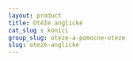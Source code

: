 ```yaml
---
layout: product
title: Otěže anglické
cat_slug : konici
group_slug: oteze-a-pomocne-oteze
slug: oteze-anglicke
---
```




